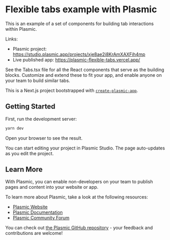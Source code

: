 # Flexible tabs example with Plasmic

This is an example of a set of components for building tab interactions within Plasmic.

Links:

- Plasmic project: https://studio.plasmic.app/projects/xje8ae2i8KrAmXAXFih4mp
- Live published app: https://plasmic-flexible-tabs.vercel.app/

See the Tabs.tsx file for all the React components that serve as the building blocks.
Customize and extend these to fit your app, and enable anyone on your team to build similar tabs.

This is a Next.js project bootstrapped with [`create-plasmic-app`](https://www.npmjs.com/package/create-plasmic-app).

## Getting Started

First, run the development server:

```bash
yarn dev
```

Open your browser to see the result.

You can start editing your project in Plasmic Studio. The page auto-updates as you edit the project.

## Learn More

With Plasmic, you can enable non-developers on your team to publish pages and content into your website or app.

To learn more about Plasmic, take a look at the following resources:

- [Plasmic Website](https://www.plasmic.app/)
- [Plasmic Documentation](https://docs.plasmic.app/learn/)
- [Plasmic Community Forum](https://forum.plasmic.app/)

You can check out [the Plasmic GitHub repository](https://github.com/plasmicapp/plasmic) - your feedback and contributions are welcome!
